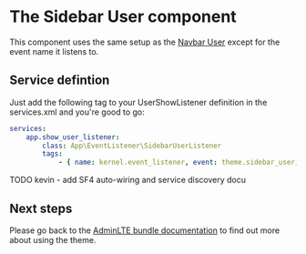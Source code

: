 # The Sidebar User component

This component uses the same setup as the [Navbar User](navbar_user.md) except for the event name it listens to.

## Service defintion

Just add the following tag to your UserShowListener definition in the services.xml and you're good to go:
```yaml
services:
    app.show_user_listener:
        class: App\EventListener\SidebarUserListener
        tags:
            - { name: kernel.event_listener, event: theme.sidebar_user, method: onShowUser }
```

TODO kevin - add SF4 auto-wiring and service discovery docu

## Next steps

Please go back to the [AdminLTE bundle documentation](README.md) to find out more about using the theme.
